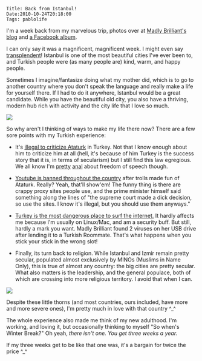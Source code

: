     Title: Back from Istanbul!
    Date:2010-10-24T20:18:00
    Tags: pablolife

I'm a week back from my marvelous trip, photos over at [Madly Brilliant's
blog][1] and [a Facebook album][2].

I can only say it was a magnificent, magnificent week. I might even say
[transplendent][3]! Istanbul is one of the most beautiful cities I've ever
been to, and Turkish people were (as many people are) kind, warm, and happy
people.

Sometimes I imagine/fantasize doing what my mother did, which is to go to
another country where you don't speak the language and really make a life for
yourself there. If I had to do it anywhere, Istanbul would be a great
candidate. While you have the beautiful old city, you also have a thriving,
modern hub rich with activity and the city life that I love so much.

[![][4]][5]

So why aren't I thinking of ways to make my life there now? There are a few
sore points with my Turkish experience:

* It's [illegal to criticize Ataturk][6] in Turkey. Not that I know enough about him to criticize him at all (hell, it's because of him Turkey is the success story that it is, in terms of secularism) but I still find this law egregious. We all know I'm [pretty][7] [anal][8] about freedom of speech though.

* [Youtube is banned throughout the country][9] after trolls made fun of Ataturk. Really? Yeah, that'll show'em! The funny thing is there are crappy proxy sites people use, and the prime minister himself said something along the lines of "the supreme court made a dick decision, so use the sites. I know it's illegal, but you should use them anyways."

* [Turkey is the most dangerous place to surf the internet.][10] It hardly affects me because I'm usually on Linux/Mac, and am a security buff. But still, hardly a mark you want. Madly Brilliant found 2 viruses on her USB drive after lending it to a Turkish Roommate. That's what happens when you stick your stick in the wrong slot!

* Finally, its turn back to religion. While Istanbul and Izmir remain pretty secular, populated almost exclusively by MINOs (Muslims in Name Only), this is true of almost any country: the big cities are pretty secular. What also matters is the leadership, and the general populace, both of which are crossing into more religious territory. I avoid that when I can.


[![][11]][12]

Despite these little thorns (and most countries, ours included, have more and
more severe ones), I'm pretty much in love with that country ^\_^

The whole experience also made me think of my new adulthood. I'm working, and
loving it, but occasionally thinking to myself "So when's Winter Break?" Oh
yeah, _there isn't one. You get three weeks a year._

If my three weeks get to be like that one was, it's a bargain for twice the
price ^\_^


   [1]: http://istanbabble.blogspot.com

   [2]: http://www.facebook.com/#!/album.php?aid=2062768&id=1135710488

   [3]: http://www.youtube.com/watch?v=X1granQNSqg#t=00m52s

   [4]: http://3.bp.blogspot.com/_3ys1dwfzc2w/TMT-JFCAlxI/AAAAAAAAAHY/Jsj-AmclrYg/s400/69854_1452166540912_1135710488_31205117_5430153_n.jpg

   [5]: http://3.bp.blogspot.com/_3ys1dwfzc2w/TMT-JFCAlxI/AAAAAAAAAHY/Jsj-AmclrYg/s1600/69854_1452166540912_1135710488_31205117_5430153_n.jpg

   [6]: http://en.wikipedia.org/wiki/Mustafa_Kemal_Atatürk#Turkey

   [7]: http://www.morepaul.com/2010/07/on-freedom-of-speech.html

   [8]: http://www.morepaul.com/2010/09/updates-to-previous-posts.html

   [9]: http://thelede.blogs.nytimes.com/2007/03/07/youtube-banned-in-turkey-after-insults-to-ataturk/

   [10]: http://www.businessandleadership.com/technology/item/25269-turkey-russia-most/

   [11]: http://2.bp.blogspot.com/_3ys1dwfzc2w/TMT-JR3-RII/AAAAAAAAAHg/G8PW8ELOOYY/s400/73308_1452165700891_1135710488_31205109_6181048_n.jpg

   [12]: http://2.bp.blogspot.com/_3ys1dwfzc2w/TMT-JR3-RII/AAAAAAAAAHg/G8PW8ELOOYY/s1600/73308_1452165700891_1135710488_31205109_6181048_n.jpg

